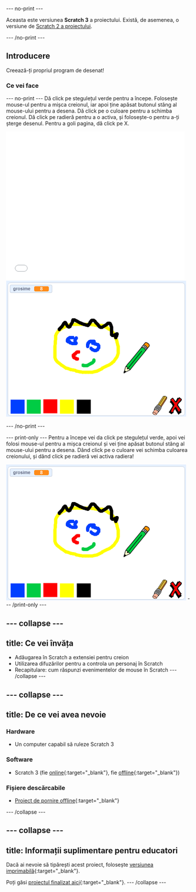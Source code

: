 \--- no-print \---

Aceasta este versiunea **Scratch 3** a proiectului. Există, de asemenea, o versiune de [Scratch 2 a proiectului](https://projects.raspberrypi.org/en/projects/paint-box-scratch2).

\--- /no-print \---

## Introducere

Creează-ți propriul program de desenat!

### Ce vei face

\--- no-print \--- Dă click pe stegulețul verde pentru a începe. Folosește mouse-ul pentru a mișca creionul, iar apoi ține apăsat butonul stâng al mouse-ului pentru a desena. Dă click pe o culoare pentru a schimba creionul. Dă click pe radieră pentru a o activa, și folosește-o pentru a-ți șterge desenul. Pentru a goli pagina, dă click pe X.

<div class="scratch-preview">
  <iframe allowtransparency="true" width="485" height="402" src="//scratch.mit.edu/projects/embed/267243161/?autostart=false" frameborder="0" scrolling="no"></iframe>
  <img src="images/showcase.png">
</div>

\--- /no-print \---

\--- print-only \--- Pentru a începe vei da click pe stegulețul verde, apoi vei folosi mouse-ul pentru a mișca creionul și vei ține apăsat butonul stâng al mouse-ului pentru a desena. Dând click pe o culoare vei schimba culoarea creionului, și dând click pe radieră vei activa radiera!

![prezentare](images/showcase.png) \--- /print-only \---

## \--- collapse \---

## title: Ce vei învăța

+ Adăugarea în Scratch a extensiei pentru creion
+ Utilizarea difuzărilor pentru a controla un personaj în Scratch
+ Recapitulare: cum răspunzi evenimentelor de mouse în Scratch \--- /collapse \---

## \--- collapse \---

## title: De ce vei avea nevoie

### Hardware

+ Un computer capabil să ruleze Scratch 3

### Software

+ Scratch 3 (fie [online](http://rpf.io/scratchon){:target="_blank"}, fie [offline](http://rpf.io/scratchoff){:target="_blank"})

### Fișiere descărcabile

+ [Proiect de pornire offline](http://rpf.io/p/en/paint-box-go){:target="_blank"}

\--- /collapse \---

## \--- collapse \---

## title: Informații suplimentare pentru educatori

Dacă ai nevoie să tipărești acest proiect, folosește [versiunea imprimabilă](https://projects.raspberrypi.org/en/projects/paint-box/print){:target="_blank"}.

Poți găsi [proiectul finalizat aici](http://rpf.io/p/en/paint-box-get){:target="_blank"}. \--- /collapse \---